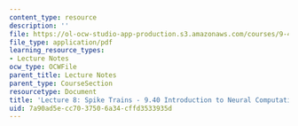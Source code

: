 ```yaml
---
content_type: resource
description: ''
file: https://ol-ocw-studio-app-production.s3.amazonaws.com/courses/9-40-introduction-to-neural-computation-spring-2018/7a90ad5ecc7037506a34cffd3533935d_MIT9_40S18_Lec08.pdf
file_type: application/pdf
learning_resource_types:
- Lecture Notes
ocw_type: OCWFile
parent_title: Lecture Notes
parent_type: CourseSection
resourcetype: Document
title: 'Lecture 8: Spike Trains - 9.40 Introduction to Neural Computation'
uid: 7a90ad5e-cc70-3750-6a34-cffd3533935d
---
```

